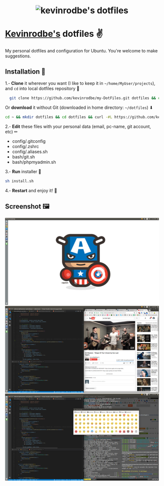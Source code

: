 <h1 align="center">
	<img width="120" src="http://i.imgur.com/jj0eFTb.png" alt="kevinrodbe's dotfiles">
  <br>
</h1>

# [Kevinrodbe's][web] dotfiles ✌
My personal dotfiles and configuration for Ubuntu.
You're welcome to make suggestions.

## Installation 🚀
1.- **Clone** it wherever you want (I like to keep it in `~/home/MyUser/projects`), and `cd` into local dotfiles repository 🐑
```sh
  git clone https://github.com/kevinrodbe/my-DotFiles.git dotfiles && cd dotfiles
```
Or **download** it without Git (downloaded in home directory: `~/dotfiles`) ⬇
```sh
cd ~ && mkdir dotfiles && cd dotfiles && curl -#L https://github.com/kevinrodbe/my-DotFiles/tarball/master | tar -xzv --strip-components 1 --exclude={.gitignore,.gitattributes,.git-ftp-ignore}
```

2.- **Edit** these files with your personal data (email, pc-name, git account, etc) ✏
+ config/.gitconfig
+ config/.zshrc
+ config/.aliases.sh
+ bash/git.sh
+ bash/phpmyadmin.sh

3.- **Run** installer 🏃
 ```sh
sh install.sh
 ```

 4.- **Restart** and enjoy it! 🙌

## Screenshot 🖼
![Desktpo 1][dsk1]
![Desktpo 2][dsk2]
![Desktpo 3][dsk3]


[dsk1]: dsk1.png "Desktop 1"
[dsk2]: dsk2.png "Desktop 2"
[dsk3]: dsk3.png "Desktop 3"
[kevinrodbe]: kevinrodbe.png "Kevinrodbe"
[web]: https://kevinrodriguez.pe
